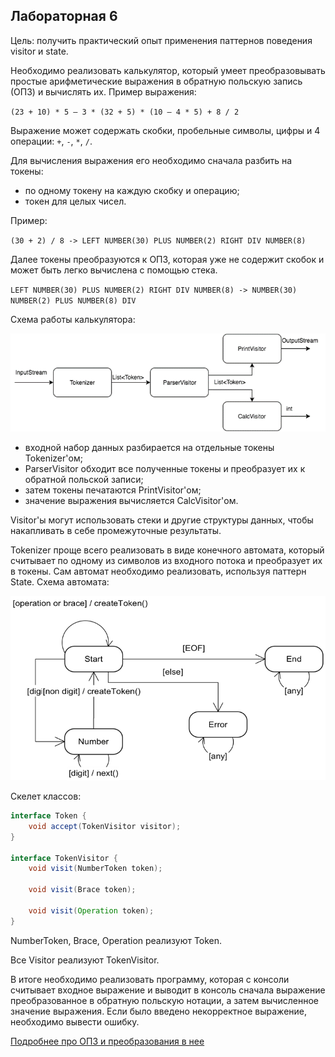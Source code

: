 ## Лабораторная 6

Цель: получить практический опыт применения паттернов поведения visitor и state.

Необходимо реализовать калькулятор, который умеет преобразовывать простые арифметические выражения в обратную польскую
запись (ОПЗ) и вычислять их. Пример выражения:

`(23 + 10) * 5 – 3 * (32 + 5) * (10 – 4 * 5) + 8 / 2`

Выражение может содержать скобки, пробельные символы, цифры и 4 операции: `+`, `-`, `*`, `/`.

Для вычисления выражения его необходимо сначала разбить на токены:

* по одному токену на каждую скобку и операцию;
* токен для целых чисел.

Пример:

`(30 + 2) / 8 -> LEFT NUMBER(30) PLUS NUMBER(2) RIGHT DIV NUMBER(8)`

Далее токены преобразуются к ОПЗ, которая уже не содержит скобок и может быть легко вычислена с помощью стека.

`LEFT NUMBER(30) PLUS NUMBER(2) RIGHT DIV NUMBER(8) -> NUMBER(30) NUMBER(2) PLUS NUMBER(8) DIV`

Схема работы калькулятора:

![img.png](images/img.png)

* входной набор данных разбирается на отдельные токены Tokenizer'ом;
* ParserVisitor обходит все полученные токены и преобразует их к обратной польской записи;
* затем токены печатаются PrintVisitor'ом;
* значение выражения вычисляется СalcVisitor'ом.

Visitor'ы могут использовать стеки и другие структуры данных, чтобы накапливать в себе промежуточные результаты.

Tokenizer проще всего реализовать в виде конечного автомата, который считывает по одному
из символов из входного потока и преобразует их в токены. Сам автомат необходимо реализовать,
используя паттерн State. Схема автомата:

![img_1.png](images/img_1.png)

Скелет классов:

```java
interface Token {
    void accept(TokenVisitor visitor);
}

interface TokenVisitor {
    void visit(NumberToken token);

    void visit(Brace token);

    void visit(Operation token);
} 
```

NumberToken, Brace, Operation реализуют Token.

Все Visitor реализуют TokenVisitor.

В итоге необходимо реализовать программу, которая с консоли считывает входное выражение и выводит
в консоль сначала выражение преобразованное в обратную польскую нотации, а затем вычисленное значение выражения.
Если было введено некорректное выражение, необходимо вывести ошибку. 

[Подробнее про ОПЗ и преобразования в нее](https://ru.wikipedia.org/wiki/Обратная_польская_запись)
